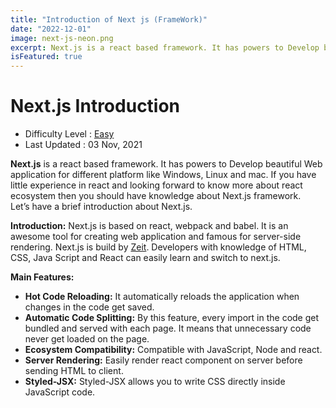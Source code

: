 ```yaml
---
title: "Introduction of Next js (FrameWork)"
date: "2022-12-01"
image: next-js-neon.png
excerpt: Next.js is a react based framework. It has powers to Develop beautiful Web application for different platform like Windows, Linux and mac.
isFeatured: true
---
```

Next.js Introduction
====================

*   Difficulty Level : [Easy](https://www.geeksforgeeks.org/easy/)
*   Last Updated : 03 Nov, 2021

**Next.js** is a react based framework. It has powers to Develop beautiful Web application for different platform like Windows, Linux and mac. If you have little experience in react and looking forward to know more about react ecosystem then you should have knowledge about Next.js framework.  
Let’s have a brief introduction about Next.js.

**Introduction:** Next.js is based on react, webpack and babel. It is an awesome tool for creating web application and famous for server-side rendering. Next.js is build by [Zeit](https://github.com/zeit/next.js/). Developers with knowledge of HTML, CSS, Java Script and React can easily learn and switch to next.js.

**Main Features:**

*   **Hot Code Reloading:** It automatically reloads the application when changes in the code get saved.
*   **Automatic Code Splitting:** By this feature, every import in the code get bundled and served with each page. It means that unnecessary code never get loaded on the page.
*   **Ecosystem Compatibility:** Compatible with JavaScript, Node and react.
*   **Server Rendering:** Easily render react component on server before sending HTML to client.
*   **Styled-JSX:** Styled-JSX allows you to write CSS directly inside JavaScript code.